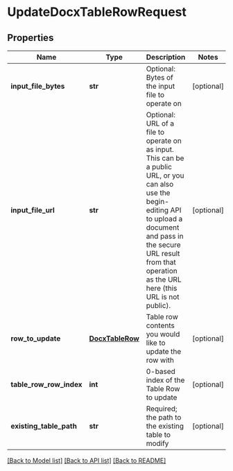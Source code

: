 # UpdateDocxTableRowRequest

## Properties
Name | Type | Description | Notes
------------ | ------------- | ------------- | -------------
**input_file_bytes** | **str** | Optional: Bytes of the input file to operate on | [optional] 
**input_file_url** | **str** | Optional: URL of a file to operate on as input.  This can be a public URL, or you can also use the begin-editing API to upload a document and pass in the secure URL result from that operation as the URL here (this URL is not public). | [optional] 
**row_to_update** | [**DocxTableRow**](DocxTableRow.md) | Table row contents you would like to update the row with | [optional] 
**table_row_row_index** | **int** | 0-based index of the Table Row to update | [optional] 
**existing_table_path** | **str** | Required; the path to the existing table to modify | [optional] 

[[Back to Model list]](../README.md#documentation-for-models) [[Back to API list]](../README.md#documentation-for-api-endpoints) [[Back to README]](../README.md)


